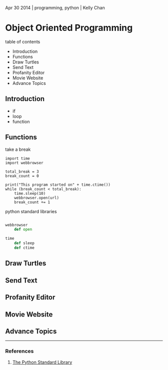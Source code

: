 Apr 30 2014 | programming, python | Kelly Chan
# Object Oriented Programming

table of contents
- Introduction
- Functions
- Draw Turtles
- Send Text
- Profanity Editor
- Movie Website
- Advance Topics

## Introduction

- if
- loop
- function


## Functions

take a break
```
import time
import webbrowser

total_break = 3
break_count = 0

print("This program started on" + time.ctime())
while (break_count < total_break):
    time.sleep(10)
    webbrowser.open(url)
    break_count += 1
```

python standard libraries
```python

webbrowser
    def open

time
    def sleep
    def ctime
```

## Draw Turtles
## Send Text
## Profanity Editor
## Movie Website
## Advance Topics

---
### References
1. [The Python Standard Library](https://docs.python.org/2.7/library/)
